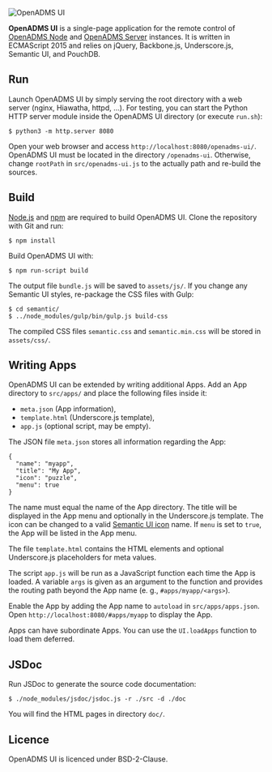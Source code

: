 ![OpenADMS UI](https://www.dabamos.de/github/openadms.png)

**OpenADMS UI** is a single-page application for the remote control of
[OpenADMS Node](https://github.com/dabamos/openadms-node/) and
[OpenADMS Server](https://github.com/dabamos/openadms-server/)
instances. It is written in ECMAScript 2015 and relies on jQuery, Backbone.js,
Underscore.js, Semantic UI, and PouchDB.

## Run
Launch OpenADMS UI by simply serving the root directory with a web server
(nginx, Hiawatha, httpd, …). For testing, you can start the Python HTTP server
module inside the OpenADMS UI directory (or execute ``run.sh``):
```
$ python3 -m http.server 8080
```
Open your web browser and access ``http://localhost:8080/openadms-ui/``.
OpenADMS UI must be located in the directory ``/openadms-ui``. Otherwise, change
``rootPath`` in ``src/openadms-ui.js`` to the actually path and re-build the
sources.

## Build
[Node.js](https://nodejs.org/) and [npm](https://www.npmjs.com/) are
required to build OpenADMS UI. Clone the repository with Git and run:
```
$ npm install
```
Build OpenADMS UI with:
```
$ npm run-script build
```
The output file ``bundle.js`` will be saved to ``assets/js/``.
If you change any Semantic UI styles, re-package the CSS files with Gulp:
```
$ cd semantic/
$ ../node_modules/gulp/bin/gulp.js build-css
```
The compiled CSS files ``semantic.css`` and ``semantic.min.css`` will be
stored in ``assets/css/``.

## Writing Apps
OpenADMS UI can be extended by writing additional Apps. Add an App directory to
``src/apps/`` and place the following files inside it:

* ``meta.json`` (App information),
* ``template.html`` (Underscore.js template),
* ``app.js`` (optional script, may be empty).

The JSON file ``meta.json`` stores all information regarding the App:
```
{
  "name": "myapp",
  "title": "My App",
  "icon": "puzzle",
  "menu": true
}
```
The name must equal the name of the App directory. The title will be displayed
in the App menu and optionally in the Underscore.js template. The icon can be
changed to a valid
[Semantic UI icon](https://semantic-ui.com/elements/icon.html) name. If ``menu``
is set to ``true``, the App will be listed in the App menu.

The file ``template.html`` contains the HTML elements and optional Underscore.js
placeholders for meta values.

The script ``app.js`` will be run as a JavaScript function each time the App is
loaded. A variable ``args`` is given as an argument to the function and provides
the routing path beyond the App name (e. g., ``#apps/myapp/<args>``).

Enable the App by adding the App name to ``autoload`` in ``src/apps/apps.json``.
Open ``http://localhost:8080/#apps/myapp`` to display the App.

Apps can have subordinate Apps. You can use the ``UI.loadApps`` function to load
them deferred.

## JSDoc
Run JSDoc to generate the source code documentation:
```
$ ./node_modules/jsdoc/jsdoc.js -r ./src -d ./doc
```
You will find the HTML pages in directory ``doc/``.

## Licence
OpenADMS UI is licenced under BSD-2-Clause.

